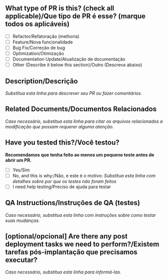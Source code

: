 ## What type of PR is this? (check all applicable)/Que tipo de PR é esse? (marque todos os aplicáveis)

-   [ ] Refactor/Refatoração (melhoria)
-   [ ] Feature/Nova funcionalidade
-   [ ] Bug Fix/Correção de bug
-   [ ] Optimization/Otimização
-   [ ] Documentation Update/Atualização de documentação
-   [ ] Other (Describe it below this section)/Outro (Descreva abaixo)

## Description/Descrição

_Substitua esta linha para descrever seu PR ou fazer comentários._

## Related Documents/Documentos Relacionados

_Caso necessário, substitua esta linha para citar os arquivos relacionados a modificação que possam requerer alguma atenção._

## Have you tested this?/Você testou?

**Recomendamos que tenha feito ao menos um pequeno teste antes de abrir um PR.**

-   [ ] Yes/Sim
-   [ ] No, and this is why:/Não, e este é o motivo: _Substitua esta linha com detalhes sobre por que os testes não foram feitos_
-   [ ] I need help testing/Preciso de ajuda para testar

## QA Instructions/Instruções de QA (testes)

_Caso necessário, substitua esta linha com instruções sobre como testar suas mudanças._

## [optional/opcional] Are there any post deployment tasks we need to perform?/Existem tarefas pós-implantação que precisamos executar?

_Caso necessário, substitua esta linha para informá-las._
